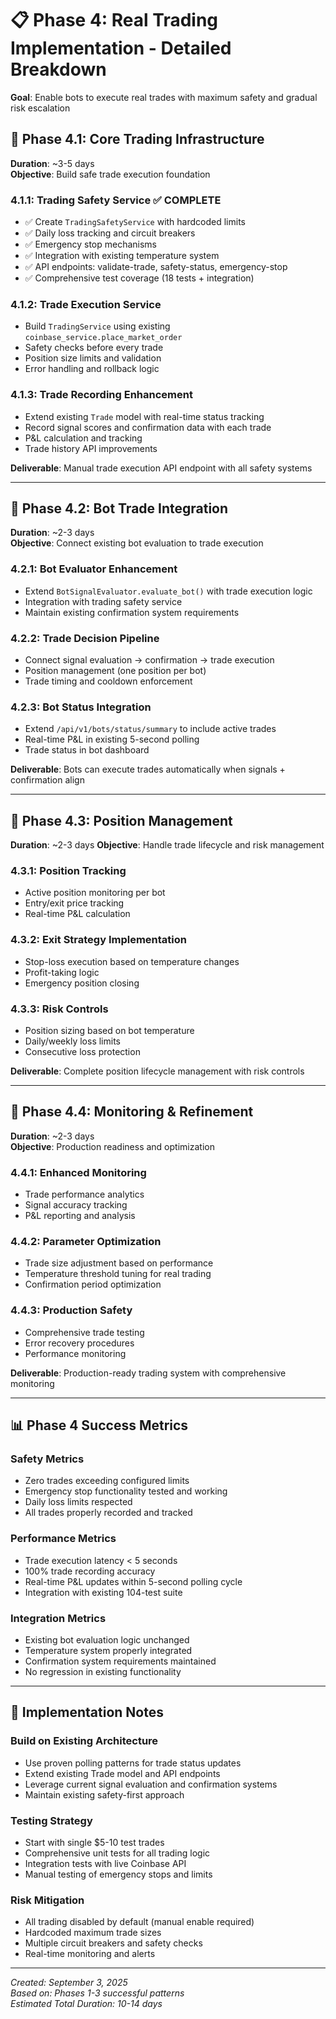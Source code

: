 # 📋 Phase 4: Real Trading Implementation - Detailed Breakdown

**Goal**: Enable bots to execute real trades with maximum safety and gradual risk escalation

## 🎯 **Phase 4.1: Core Trading Infrastructure** 
**Duration**: ~3-5 days  
**Objective**: Build safe trade execution foundation

### **4.1.1: Trading Safety Service ✅ COMPLETE**
- ✅ Create `TradingSafetyService` with hardcoded limits
- ✅ Daily loss tracking and circuit breakers
- ✅ Emergency stop mechanisms
- ✅ Integration with existing temperature system
- ✅ API endpoints: validate-trade, safety-status, emergency-stop
- ✅ Comprehensive test coverage (18 tests + integration)

### **4.1.2: Trade Execution Service** 
- Build `TradingService` using existing `coinbase_service.place_market_order`
- Safety checks before every trade
- Position size limits and validation
- Error handling and rollback logic

### **4.1.3: Trade Recording Enhancement**
- Extend existing `Trade` model with real-time status tracking
- Record signal scores and confirmation data with each trade
- P&L calculation and tracking
- Trade history API improvements

**Deliverable**: Manual trade execution API endpoint with all safety systems

---

## 🎯 **Phase 4.2: Bot Trade Integration**
**Duration**: ~2-3 days  
**Objective**: Connect existing bot evaluation to trade execution

### **4.2.1: Bot Evaluator Enhancement**
- Extend `BotSignalEvaluator.evaluate_bot()` with trade execution logic
- Integration with trading safety service
- Maintain existing confirmation system requirements

### **4.2.2: Trade Decision Pipeline**
- Connect signal evaluation → confirmation → trade execution
- Position management (one position per bot)
- Trade timing and cooldown enforcement

### **4.2.3: Bot Status Integration**
- Extend `/api/v1/bots/status/summary` to include active trades
- Real-time P&L in existing 5-second polling
- Trade status in bot dashboard

**Deliverable**: Bots can execute trades automatically when signals + confirmation align

---

## 🎯 **Phase 4.3: Position Management** 
**Duration**: ~2-3 days
**Objective**: Handle trade lifecycle and risk management

### **4.3.1: Position Tracking**
- Active position monitoring per bot
- Entry/exit price tracking
- Real-time P&L calculation

### **4.3.2: Exit Strategy Implementation**
- Stop-loss execution based on temperature changes
- Profit-taking logic
- Emergency position closing

### **4.3.3: Risk Controls**
- Position sizing based on bot temperature
- Daily/weekly loss limits
- Consecutive loss protection

**Deliverable**: Complete position lifecycle management with risk controls

---

## 🎯 **Phase 4.4: Monitoring & Refinement**
**Duration**: ~2-3 days  
**Objective**: Production readiness and optimization

### **4.4.1: Enhanced Monitoring**
- Trade performance analytics
- Signal accuracy tracking
- P&L reporting and analysis

### **4.4.2: Parameter Optimization**
- Trade size adjustment based on performance
- Temperature threshold tuning for real trading
- Confirmation period optimization

### **4.4.3: Production Safety**
- Comprehensive trade testing
- Error recovery procedures
- Performance monitoring

**Deliverable**: Production-ready trading system with comprehensive monitoring

---

## 📊 **Phase 4 Success Metrics**

### **Safety Metrics**
- Zero trades exceeding configured limits
- Emergency stop functionality tested and working
- Daily loss limits respected
- All trades properly recorded and tracked

### **Performance Metrics**
- Trade execution latency < 5 seconds
- 100% trade recording accuracy
- Real-time P&L updates within 5-second polling cycle
- Integration with existing 104-test suite

### **Integration Metrics**
- Existing bot evaluation logic unchanged
- Temperature system properly integrated
- Confirmation system requirements maintained
- No regression in existing functionality

---

## 🔧 **Implementation Notes**

### **Build on Existing Architecture**
- Use proven polling patterns for trade status updates
- Extend existing Trade model and API endpoints
- Leverage current signal evaluation and confirmation systems
- Maintain existing safety-first approach

### **Testing Strategy**
- Start with single $5-10 test trades
- Comprehensive unit tests for all trading logic
- Integration tests with live Coinbase API
- Manual testing of emergency stops and limits

### **Risk Mitigation**
- All trading disabled by default (manual enable required)
- Hardcoded maximum trade sizes
- Multiple circuit breakers and safety checks
- Real-time monitoring and alerts

---
*Created: September 3, 2025*  
*Based on: Phases 1-3 successful patterns*  
*Estimated Total Duration: 10-14 days*
